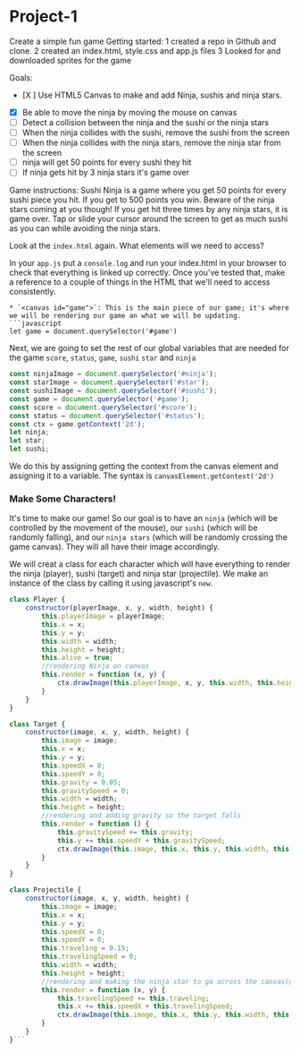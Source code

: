 # Project-1
Create a simple fun game
Getting started: 
1 created a repo in Github and clone.
2 created an index.html, style.css and app.js files
3 Looked for and downloaded sprites for the game

Goals:
- [X ] Use HTML5 Canvas to make and add Ninja, sushis and ninja stars.
- [X] Be able to move the ninja by moving the mouse on canvas
- [ ] Detect a collision between the ninja and the sushi or the ninja stars
- [ ] When the ninja collides with the sushi, remove the sushi from the screen
- [ ] When the ninja collides with the ninja stars, remove the ninja star from the screen
- [ ] ninja will get 50 points for every sushi they hit
- [ ] If ninja gets hit by 3 ninja stars it's game over

Game instructions: Sushi Ninja is a game where you get 50 points for every sushi piece you hit. If you get to 500 points you win. Beware of the ninja stars coming at you though! If you get hit three times by any ninja stars, it is game over. Tap or slide your cursor around the screen to get as much sushi as you can while avoiding the ninja stars.

Look at the `index.html` again. What elements will we need to access?

In your `app.js` put a `console.log` and run your index.html in your browser to check that everything is linked up correctly. Once you've tested that, make a reference to a couple of things in the HTML that we'll need to access consistently.

```
* `<canvas id="game">`: This is the main piece of our game; it's where we will be rendering our game an what we will be updating.
```javascript
let game = document.querySelector('#game')
```

Next, we are going to set the rest of our global variables that are needed for the game `score`, `status`, `game`, `sushi` `star` and `ninja`

```javascript
const ninjaImage = document.querySelector('#ninja');
const starImage = document.querySelector('#star');
const sushiImage = document.querySelector('#sushi');
const game = document.querySelector('#game');
const score = document.querySelector('#score');
const status = document.querySelector('#status');
const ctx = game.getContext('2d');
let ninja;
let star;
let sushi;
```

We do this by assigning getting the context from the canvas element and assigning it to a variable. The syntax is `canvasElement.getContext('2d')`

### Make Some Characters!

It's time to make our game! So our goal is to have an `ninja` (which will be controlled by the movement of the mouse), our `sushi` (which will be randomly falling), and our `ninja stars` (which will be randomly crossing the game canvas). They will all have their image accordingly. 

We will creat a class for each character which will have everything to render the ninja (player), sushi (target) and ninja star (projectile). 
We make an instance of the class by calling it using javascript's `new`. 

```javascript 
class Player {
    constructor(playerImage, x, y, width, height) {
        this.playerImage = playerImage;
        this.x = x;
        this.y = y;
        this.width = width;
        this.height = height;
        this.alive = true;
        //rendering Ninja on canvas
        this.render = function (x, y) {
            ctx.drawImage(this.playerImage, x, y, this.width, this.height);
        }
    }
}

class Target {
    constructor(image, x, y, width, height) {
        this.image = image;
        this.x = x;
        this.y = y;
        this.speedX = 0;
        this.speedY = 0;
        this.gravity = 0.05;
        this.gravitySpeed = 0;
        this.width = width;
        this.height = height;
        //rendering and adding gravity so the target falls
        this.render = function () {
            this.gravitySpeed += this.gravity;
            this.y += this.speedY + this.gravitySpeed;
            ctx.drawImage(this.image, this.x, this.y, this.width, this.height);
        }
    }
}

class Projectile {
    constructor(image, x, y, width, height) {
        this.image = image;
        this.x = x;
        this.y = y;
        this.speedX = 0;
        this.speedY = 0;
        this.traveling = 0.15;
        this.travelingSpeed = 0;
        this.width = width;
        this.height = height;
        //rendering and making the ninja star to go across the canvas(game)
        this.render = function (x, y) {
            this.travelingSpeed += this.traveling;
            this.x += this.speedX + this.travelingSpeed;
            ctx.drawImage(this.image, this.x, this.y, this.width, this.height);
        }
    }
}```